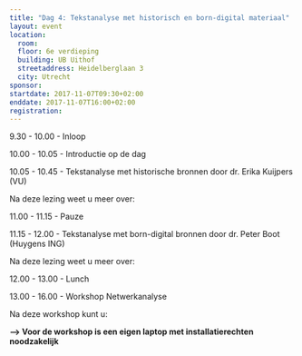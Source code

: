```yaml
---
title: "Dag 4: Tekstanalyse met historisch en born-digital materiaal"
layout: event
location:
  room: 
  floor: 6e verdieping
  building: UB Uithof
  streetaddress: Heidelberglaan 3
  city: Utrecht
sponsor: 
startdate: 2017-11-07T09:30+02:00
enddate: 2017-11-07T16:00+02:00
registration: 
---
```


9.30 - 10.00 - Inloop

10.00 - 10.05 - Introductie op de dag

10.05 - 10.45 - Tekstanalyse met historische bronnen door dr. Erika Kuijpers (VU)

Na deze lezing weet u meer over:



11.00 - 11.15 - Pauze

11.15 - 12.00 - Tekstanalyse met born-digital bronnen door dr. Peter Boot (Huygens ING)

Na deze lezing weet u meer over:



12.00 - 13.00 - Lunch

13.00 - 16.00 - Workshop Netwerkanalyse

Na deze workshop kunt u:



**--> Voor de workshop is een eigen laptop met installatierechten noodzakelijk**
